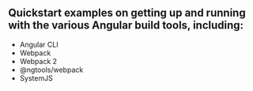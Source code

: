 ## Quickstart examples on getting up and running with the various Angular build tools, including:
* Angular CLI
* Webpack
* Webpack 2
* @ngtools/webpack
* SystemJS

